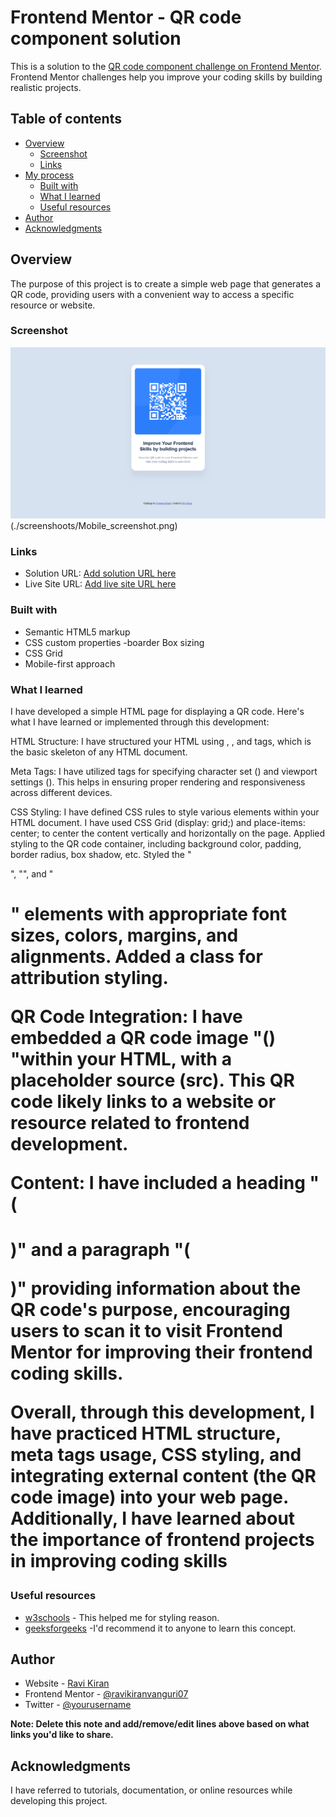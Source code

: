 # Frontend Mentor - QR code component solution

This is a solution to the [QR code component challenge on Frontend Mentor](https://www.frontendmentor.io/challenges/qr-code-component-iux_sIO_H). Frontend Mentor challenges help you improve your coding skills by building realistic projects. 

## Table of contents

- [Overview](#overview)
  - [Screenshot](#screenshot)
  - [Links](#links)
- [My process](#my-process)
  - [Built with](#built-with)
  - [What I learned](#what-i-learned)
  - [Useful resources](#useful-resources)
- [Author](#author)
- [Acknowledgments](#acknowledgments)

## Overview

The purpose of this project is to create a simple web page that generates a QR code, providing users with a convenient way to access a specific resource or website.

### Screenshot

![./screenshoots/Mobile_screenshot.png](./screenshoots/Desktop_screenshot.png)
(./screenshoots/Mobile_screenshot.png)


### Links

- Solution URL: [Add solution URL here](https://your-solution-url.com)
- Live Site URL: [Add live site URL here](https://your-live-site-url.com)

### Built with

- Semantic HTML5 markup
- CSS custom properties -boarder Box sizing
- CSS Grid
- Mobile-first approach


### What I learned


I have developed a simple HTML page for displaying a QR code. Here's what I have learned or implemented through this development:

HTML Structure: 
I have structured your HTML using <html>, <head>, and <body> tags, which is the basic skeleton of any HTML document.

Meta Tags:
I have utilized <meta> tags for specifying character set (<meta charset="utf-8">) and viewport settings (<meta name="viewport" content="width=device-width, initial-scale=1">). This helps in ensuring proper rendering and responsiveness across different devices.

CSS Styling:
I have defined CSS rules to style various elements within your HTML document.
I have used CSS Grid (display: grid;) and place-items: center; to center the content vertically and horizontally on the page.
Applied styling to the QR code container, including background color, padding, border radius, box shadow, etc.
Styled the "<p>", "<img>", and "<h1>" elements with appropriate font sizes, colors, margins, and alignments.
Added a class for attribution styling.

QR Code Integration:
I have embedded a QR code image "(<img>) "within your HTML, with a placeholder source (src). This QR code likely links to a website or resource related to frontend development.

Content:
I have included a heading "(<h1>)" and a paragraph "(<p>)" providing information about the QR code's purpose, encouraging users to scan it to visit Frontend Mentor for improving their frontend coding skills.

Overall, through this development, I have practiced HTML structure, meta tags usage, CSS styling, and integrating external content (the QR code image) into your web page. Additionally, I have learned about the importance of frontend projects in improving coding skills


### Useful resources

- [w3schools](https://www.w3schools.com) - This helped me for styling reason.
- [geeksforgeeks](https://www.geeksforgeeks.org/) -I'd recommend it to anyone to learn this concept.

## Author

- Website - [Ravi Kiran](https://www.your-site.com)
- Frontend Mentor - [@ravikiranvanguri07](https://www.frontendmentor.io/profile/ravikiranvanguri07)
- Twitter - [@yourusername](https://www.twitter.com/yourusername)

**Note: Delete this note and add/remove/edit lines above based on what links you'd like to share.**

## Acknowledgments

I have referred to tutorials, documentation, or online resources while developing this project.

